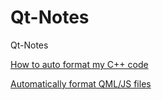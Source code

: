 # Qt-Notes
Qt-Notes

[How to auto format my C++ code](https://forum.qt.io/topic/103159/how-to-auto-format-my-code)

[Automatically format QML/JS files](https://doc.qt.io/qtcreator/creator-how-to-autoformat-qml-js.html)
